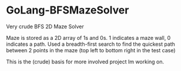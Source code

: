 # GoLang-BFSMazeSolver
Very crude BFS 2D Maze Solver

Maze is stored as a 2D array of 1s and 0s. 1 indicates a maze wall, 0 indicates a path.
Used a breadth-first search to find the quickest path between 2 points in the maze (top left to bottom right in the test case)

This is the (crude) basis for more involved project Im working on.

